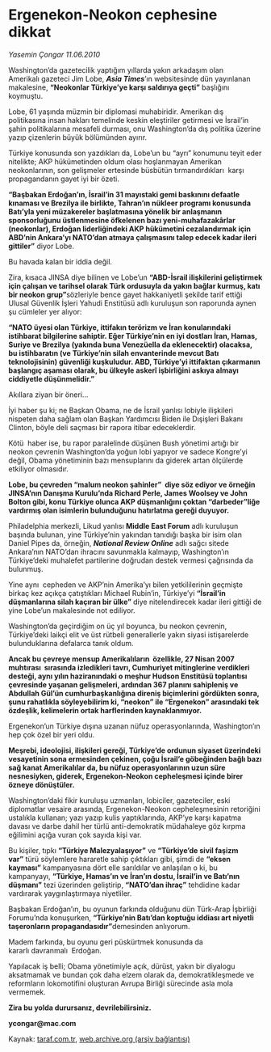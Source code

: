 # Ergenekon-Neokon cephesine dikkat 

*Yasemin Çongar 11.06.2010*

<div class="yazi">
<p>Washington’da gazetecilik yaptığım yıllarda yakın arkadaşım olan Amerikalı gazeteci Jim Lobe, <b><i>Asia Times</i></b>’ın websitesinde dün yayınlanan makalesine, <b>“Neokonlar Türkiye’ye karşı saldırıya geçti”</b> başlığını koymuştu.</p>
<p>Lobe, 61 yaşında müzmin bir diplomasi muhabiridir. Amerikan dış politikasına insan hakları temelinde keskin eleştiriler getirmesi ve İsrail’in şahin politikalarına mesafeli durması, onu Washington’da dış politika üzerine yazıp çizenlerin büyük bölümünden ayırır.</p>
<p>Türkiye konusunda son yazdıkları da, Lobe’un bu “ayrı” konumunu teyit eder nitelikte; AKP hükümetinden oldum olası hoşlanmayan Amerikan neokonlarının, son gelişmeler ertesinde büsbütün tırmandırdıkları  karşı propagandanın gayet iyi bir özeti.</p>
<p><b>“Başbakan Erdoğan’ın, İsrail’in 31 mayıstaki gemi baskınını defaatle kınaması ve Brezilya ile birlikte, Tahran’ın nükleer programı konusunda Batı’yla yeni müzakereler başlatmasına yönelik bir anlaşmanın sponsorluğunu üstlenmesine öfkelenen bazı yeni-muhafazakârlar (neokonlar), Erdoğan liderliğindeki AKP hükümetini cezalandırmak için ABD’nin Ankara’yı NATO’dan atmaya çalışmasını talep edecek kadar ileri gittiler”</b> diyor Lobe.</p>
<p>Bu havada kalan bir iddia değil.</p>
<p>Zira, kısaca JINSA diye bilinen ve Lobe’un <b>“ABD-İsrail ilişkilerini geliştirmek için çalışan ve tarihsel olarak Türk ordusuyla da yakın bağlar kurmuş, katı bir neokon grup”</b>sözleriyle bence gayet hakkaniyetli şekilde tarif ettiği Ulusal Güvenlik İşleri Yahudi Enstitüsü adlı kuruluşun son raporunda aynen şu cümleler yer alıyor:</p>
<p><b>“NATO üyesi olan Türkiye, ittifakın terörizm ve İran konularındaki istihbarat bilgilerine sahiptir. Eğer Türkiye’nin en iyi dostları İran, Hamas, Suriye ve Brezilya (yakında buna Venezüella da eklenecektir) olacaksa, bu istihbaratın (ve Türkiye’nin silah envanterinde mevcut Batı teknolojisinin) güvenliği kuşkuludur. ABD, Türkiye’yi ittifaktan çıkarmanın başlangıç aşaması olarak, bu ülkeyle askerî işbirliğini askıya almayı ciddiyetle düşünmelidir.”</b></p>
<p>Akıllara ziyan bir öneri...</p>
<p>İyi haber şu ki; ne Başkan Obama, ne de İsrail yanlısı lobiyle ilişkileri nispeten daha sağlam olan Başkan Yardımcısı Biden ile Dışişleri Bakanı Clinton, böyle deli saçması bir rapora itibar edeceklerdir.</p>
<p>Kötü  haber ise, bu rapor paralelinde düşünen Bush yönetimi artığı bir neokon çevrenin Washington’da yoğun lobi yapıyor ve sadece Kongre’yi değil, Obama yönetiminin bazı mensuplarını da giderek artan ölçülerde etkiliyor olmasıdır.</p>
<p><b>Lobe, bu çevreden “malum neokon şahinler”  diye söz ediyor ve örneğin JINSA’nın Danışma Kurulu’nda Richard Perle, James Woolsey ve John Bolton gibi, konu Türkiye olunca AKP düşmanlığını çoktan “darbeder”liğe vardırmış olan isimlerin bulunduğunu hatırlatma gereği duyuyor.</b></p>
<p>Philadelphia merkezli, Likud yanlısı <b>Middle East Forum</b> adlı kuruluşun başında bulunan, yine Türkiye’nin yakından tanıdığı başka bir isim olan Daniel Pipes da, örneğin, <b><i>National Review Online</i></b> adlı sağcı sitede Ankara’nın NATO’dan ihracını savunmakla kalmayıp, Washington’ın Türkiye’deki muhalefet partilerine doğrudan destek vermesi çağrısında da bulunmuş.</p>
<p>Yine aynı  cepheden ve AKP’nin Amerika’yı bilen yetkililerinin geçmişte birkaç kez açıkça çatıştıkları Michael Rubin’in, Türkiye’yi <b>“İsrail’in düşmanlarına silah kaçıran bir ülke”</b> diye nitelendirecek kadar ileri gittiği de yine Lobe’un makalesinde not ediliyor.</p>
<p>Washington’da geçirdiğim on üç yıl boyunca, bu neokon çevrenin, Türkiye’deki laikçi elit ve üst rütbeli generallerle yakın siyasi istişarelerde bulunduklarına defalarca tanık oldum.</p>
<p><b>Ancak bu çevreye mensup Amerikalıların  özellikle, 27 Nisan 2007 muhtırası  sırasında izledikleri tavrı, Cumhuriyet mitinglerine verdikleri desteği, aynı yılın haziranındaki o meşhur Hudson Enstitüsü toplantısı çevresinde yaşanan gelişmeleri, ardından 367 planını sahipleniş ve Abdullah Gül’ün cumhurbaşkanlığına direniş biçimlerini gördükten sonra, şunu rahatlıkla söyleyebilirim ki, “neokon” ile “Ergenekon” arasındaki tek özdeşlik, kelimelerin ortak harflerinden kaynaklanmıyor.</b></p>
<p>Ergenekon’un Türkiye dışına uzanan nüfuz operasyonlarında, Washington’ın hep çok özel bir yeri oldu.</p>
<p><b>Meşrebi, ideolojisi, ilişkileri gereği, Türkiye’de ordunun siyaset üzerindeki vesayetinin sona ermesinden çekinen, çoğu İsrail’e göbeğinden bağlı bazı sağ kanat Amerikalılar da, bu nüfuz operasyonlarının uzun süre nesnesiyken, giderek, Ergenekon-Neokon cepheleşmesi içinde birer özneye dönüştüler.</b></p>
<p>Washington’daki fikir kuruluşu uzmanları, lobiciler, gazeteciler, eski diplomatlar vesaire arasında, Ergenekon-Neokon cepheleşmesinin retoriğini ustalıkla kullanan; yazı yazıp kulis yaptıklarında, AKP’ye karşı kapatma davası ve darbe dahil her türlü anti-demokratik müdahaleye göz kırpma eğilimini açığa vuran çok sayıda kişi var.</p>
<p>Bu kişiler, tıpkı <b>“Türkiye Malezyalaşıyor”</b> ve <b>“Türkiye’de sivil faşizm var”</b> türü söylemlere hararetle sahip çıktıkları gibi, şimdi de <b>“eksen kayması”</b> kampanyasına dört elle sarıldılar ve anlaşılan o ki, bu kampanyayı, <b>“Türkiye, Hamas’ın ve İran’ın dostu, İsrail’in ve Batı’nın düşmanı”</b> tezi üzerinden geliştirip, <b>“NATO’dan ihraç”</b> tehdidine kadar vardırarak yaygınlaştırmaya niyetliler.</p>
<p>Başbakan Erdoğan’ın, bu oyunun farkında olduğunu dün Türk-Arap İşbirliği Forumu’nda konuşurken, <b>“Türkiye’nin Batı’dan koptuğu iddiası art niyetli taşeronların propagandasıdır”</b>demesinden anlıyorum.</p>
<p>Madem farkında, bu oyunu geri püskürtmek konusunda da kararlı davranmalı  Erdoğan.</p>
<p>Yapılacak iş belli; Obama yönetimiyle açık, dürüst, yakın bir diyalogu aksatmamak ve bundan çok daha elzem olarak da, demokratikleşmede ve reformların lokomotifini oluşturan Avrupa Birliği sürecinde asla mola vermemek.</p>
<p><b>Zira bu yolda durursanız, devrilebilirsiniz.</b></p>
<p><b>ycongar@mac.com</b></p></div>

Kaynak: [taraf.com.tr](http://www.taraf.com.tr:80/yasemin-congar/makale-ergenekon-neokon-cephesine-dikkat.htm), [web.archive.org (arşiv bağlantısı)](http://web.archive.org/web/20100614052159/http://www.taraf.com.tr:80/yasemin-congar/makale-ergenekon-neokon-cephesine-dikkat.htm)
